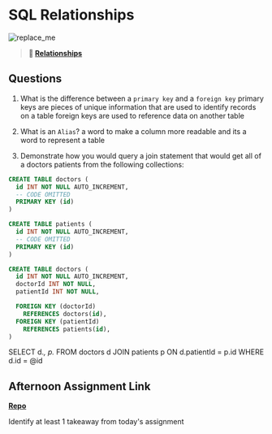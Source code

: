 # SQL Relationships

![replace_me](https://codeworks.blob.core.windows.net/public/assets/img/illustrations/placeholder.svg)

> **📖 [Relationships](https://codeworksacademy.com/fs-student-guide/resources/wk11/02-MySQL-Relationships)**

## Questions

1. What is the difference between a `primary key` and a `foreign key`
primary keys are pieces of unique information that are used to identify records on a table
foreign keys are used to reference data on another table

2. What is an `Alias`?
a word to make a column more readable and its a word to represent a table

3. Demonstrate how you would query a join statement that would get all of a doctors patients from the following collections:

```SQL
CREATE TABLE doctors (
  id INT NOT NULL AUTO_INCREMENT,
  -- CODE OMITTED
  PRIMARY KEY (id)
)

CREATE TABLE patients (
  id INT NOT NULL AUTO_INCREMENT,
  -- CODE OMITTED
  PRIMARY KEY (id)
)

CREATE TABLE doctors (
  id INT NOT NULL AUTO_INCREMENT,
  doctorId INT NOT NULL,
  patientId INT NOT NULL,

  FOREIGN KEY (doctorId)
    REFERENCES doctors(id),
  FOREIGN KEY (patientId)
    REFERENCES patients(id),
)

```
SELECT 
d.*, 
p.*
FROM doctors d 
JOIN patients p ON d.patientId = p.id
WHERE d.id = @id
## Afternoon Assignment Link

**[Repo](https://github.com/calvinthurst/<ASSIGNMENT_REPO>)**

Identify at least 1 takeaway from today's assignment
